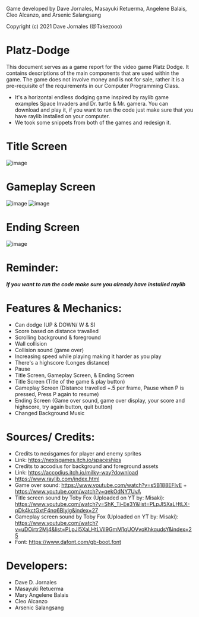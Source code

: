Game developed by Dave Jornales, Masayuki Retuerma, Angelene Balais, Cleo Alcanzo, and Arsenic Salangsang

Copyright (c) 2021 Dave Jornales (@Takezooo)

# Platz-Dodge

This document serves as a game report for the video game Platz Dodge. It contains descriptions of the main components that are used within the game. The game does not involve money and is not for sale, rather it is a pre-requisite of the requirements in our Computer Programming Class.

- It's a horizontal endless dodging game inspired by raylib game examples Space Invaders and Dr. turtle & Mr. gamera. You can download and play it, if you want to run the code just make sure that you have raylib installed on your computer.
- We took some snippets from both of the games and redesign it.

# Title Screen
![image](https://user-images.githubusercontent.com/89834374/144072339-29de3ae6-fd0d-4e21-b777-eaaeebc41034.png)

# Gameplay Screen
![image](https://user-images.githubusercontent.com/89834374/143984487-a97e23b1-96c6-41da-9c71-78dd8e46c66a.png)
![image](https://user-images.githubusercontent.com/89834374/143984525-95df38ee-9791-480f-95d6-2cb5888f3650.png)

# Ending Screen
![image](https://user-images.githubusercontent.com/89834374/144072406-745f8c4c-1871-4140-919d-57b738637052.png)

# Reminder: 
_**If you want to run the code make sure you already have installed raylib**_

# Features & Mechanics:
- Can dodge (UP & DOWN/ W & S)
- Score based on distance travalled
- Scrolling background & foreground
- Wall collision
- Collision sound (game over)
- Increasing speed while playing making it harder as you play
- There's a highscore (Longes distance)
- Pause
- Title Screen, Gameplay Screen, & Ending Screen
- Title Screen (Title of the game & play button)
- Gameplay Screen (Distance travelled +.5 per frame, Pause when P is pressed, Press P again to resume)
- Ending Screen (Game over sound, game over display, your score and highscore, try again button, quit button)
- Changed Background Music

# Sources/ Credits:
- Credits to nexisgames for player and enemy sprites 
- Link: https://nexisgames.itch.io/spaceships
- Credits to accodius for background and foreground assets
- Link: https://accodius.itch.io/milky-way?download
- https://www.raylib.com/index.html
- Game over sound: https://www.youtube.com/watch?v=s5B188EFlvE + https://www.youtube.com/watch?v=qekOdNY7UvA
- Title screen sound by Toby Fox (Uploaded on YT by: Misaki): https://www.youtube.com/watch?v=ShK_Tj-Ee3Y&list=PLpJl5XaLHtLX-pDk4kctGxtF4nq6BIyjg&index=27
- Gameplay screen sound by Toby Fox (Uploaded on YT by: Misaki): https://www.youtube.com/watch?v=uDOirtr2Mj4&list=PLpJl5XaLHtLViI9GmM1qUOVvoKhkqudsY&index=25
- Font: https://www.dafont.com/gb-boot.font 

# Developers:
- Dave D. Jornales
- Masayuki Retuerma
- Mary Angelene Balais
- Cleo Alcanzo
- Arsenic Salangsang
